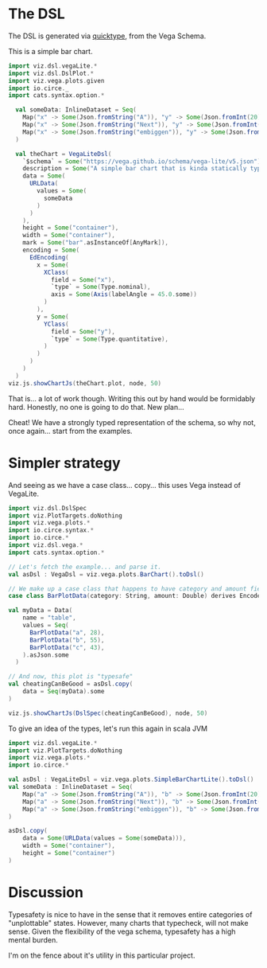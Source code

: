 # The DSL

The DSL is generated via [quicktype](https://quicktype.io), from the Vega Schema.

This is a simple bar chart.

```scala mdoc:js
import viz.dsl.vegaLite.*
import viz.dsl.DslPlot.*
import viz.vega.plots.given
import io.circe._
import cats.syntax.option.*

  val someData: InlineDataset = Seq(
    Map("x" -> Some(Json.fromString("A")), "y" -> Some(Json.fromInt(20))),
    Map("x" -> Some(Json.fromString("Next")), "y" -> Some(Json.fromInt(25))),
    Map("x" -> Some(Json.fromString("embiggen")), "y" -> Some(Json.fromInt(5)))
  )

  val theChart = VegaLiteDsl(
    `$schema` = Some("https://vega.github.io/schema/vega-lite/v5.json"),
    description = Some("A simple bar chart that is kinda statically typed"),
    data = Some(
      URLData(
        values = Some(
          someData
        )
      )
    ),
    height = Some("container"),
    width = Some("container"),
    mark = Some("bar".asInstanceOf[AnyMark]),
    encoding = Some(
      EdEncoding(
        x = Some(
          XClass(
            field = Some("x"),
            `type` = Some(Type.nominal),
            axis = Some(Axis(labelAngle = 45.0.some))
          )
        ),
        y = Some(
          YClass(
            field = Some("y"),
            `type` = Some(Type.quantitative),
          )
        )
      )
    )
  )
viz.js.showChartJs(theChart.plot, node, 50)
```

That is... a lot of work though. Writing this out by hand would be formidably hard. Honestly, no one is going to do that. New plan...

Cheat! We have a strongly typed representation of the schema, so why not, once again... start from the examples.

# Simpler strategy

And seeing as we have a case class... copy... this uses Vega instead of VegaLite.

```scala mdoc:js
import viz.dsl.DslSpec
import viz.PlotTargets.doNothing
import viz.vega.plots.*
import io.circe.syntax.*
import io.circe.*
import viz.dsl.vega.*
import cats.syntax.option.*

// Let's fetch the example... and parse it.
val asDsl : VegaDsl = viz.vega.plots.BarChart().toDsl()

// We make up a case class that happens to have category and amount fields
case class BarPlotData(category: String, amount: Double) derives Encoder.AsObject, Decoder

val myData = Data(
    name = "table",
    values = Seq(
      BarPlotData("a", 28),
      BarPlotData("b", 55),
      BarPlotData("c", 43),
    ).asJson.some
  )

// And now, this plot is "typesafe"
val cheatingCanBeGood = asDsl.copy(
    data = Seq(myData).some
)

viz.js.showChartJs(DslSpec(cheatingCanBeGood), node, 50)

```

To give an idea of the types, let's run this again in scala JVM

```scala mdoc
import viz.dsl.vegaLite.*
import viz.PlotTargets.doNothing
import viz.vega.plots.*
import io.circe.*

val asDsl : VegaLiteDsl = viz.vega.plots.SimpleBarChartLite().toDsl()
val someData : InlineDataset = Seq(
    Map("a" -> Some(Json.fromString("A")), "b" -> Some(Json.fromInt(20))),
    Map("a" -> Some(Json.fromString("Next")), "b" -> Some(Json.fromInt(25))),
    Map("a" -> Some(Json.fromString("embiggen")), "b" -> Some(Json.fromInt(5)))
)

asDsl.copy(
    data = Some(URLData(values = Some(someData))),
    width = Some("container"),
    height = Some("container")
)
```

# Discussion
Typesafety is nice to have in the sense that it removes entire categories of "unplottable" states. However, many charts that typecheck, will not make sense. Given the flexibility of the vega schema, typesafety has a high mental burden.

I'm on the fence about it's utility in this particular project.